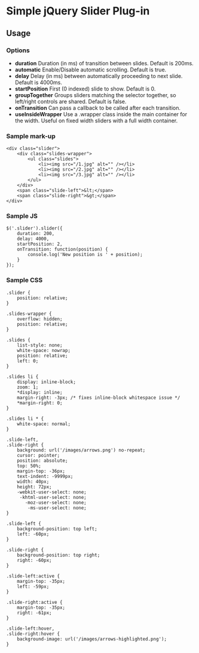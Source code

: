 # Simple jQuery Slider Plug-in

## Usage

### Options

- **duration** Duration (in ms) of transition between slides. Default is 200ms.
- **automatic** Enable/Disable automatic scrolling. Default is true. 
- **delay** Delay (in ms) between automatically proceeding to next slide. Default is 4000ms.
- **startPosition** First (0 indexed) slide to show. Default is 0.
- **groupTogether** Groups sliders matching the selector together, so left/right controls are shared. Default is false.
- **onTransition** Can pass a callback to be called after each transition.
- **useInsideWrapper** Use a .wrapper class inside the main container for the width. Useful on fixed width sliders with a full width container.

### Sample mark-up

    <div class="slider">
        <div class="slides-wrapper">
            <ul class="slides">
                <li><img src="/1.jpg" alt="" /></li>
                <li><img src="/2.jpg" alt="" /></li>
                <li><img src="/3.jpg" alt="" /></li>
            </ul>
        </div>
        <span class="slide-left">&lt;</span>
        <span class="slide-right">&gt;</span>
    </div>


### Sample JS

    $('.slider').slider({
        duration: 200,
        delay: 4000,
        startPosition: 2,
        onTransition: function(position) {
            console.log('New position is ' + position);
        }
    });


### Sample CSS

    .slider {
        position: relative;
    }

    .slides-wrapper {
        overflow: hidden;
        position: relative;
    }

    .slides {
        list-style: none;
        white-space: nowrap;
        position: relative;
        left: 0;
    }

    .slides li {
        display: inline-block;
        zoom: 1;
        *display: inline;
        margin-right: -3px; /* fixes inline-block whitespace issue */
        *margin-right: 0;
    }

    .slides li * {
        white-space: normal;
    }

    .slide-left,
    .slide-right {
        background: url('/images/arrows.png') no-repeat;
        cursor: pointer;
        position: absolute;
        top: 50%;
        margin-top: -36px;
        text-indent: -9999px;
        width: 40px;
        height: 72px;
        -webkit-user-select: none;
         -khtml-user-select: none;
           -moz-user-select: none;
            -ms-user-select: none;
    }

    .slide-left {
        background-position: top left;
        left: -60px;
    }

    .slide-right {
        background-position: top right;
        right: -60px;
    }

    .slide-left:active {
        margin-top: -35px;
        left: -59px;
    }

    .slide-right:active {
        margin-top: -35px;
        right: -61px;
    }

    .slide-left:hover,
    .slide-right:hover {
        background-image: url('/images/arrows-highlighted.png');
    }
